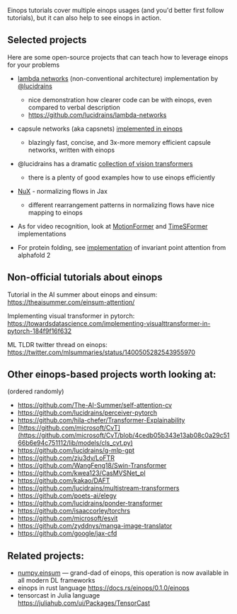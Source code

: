 Einops tutorials cover multiple einops usages (and you'd better first follow tutorials), 
but it can also help to see einops in action.

## Selected projects

Here are some open-source projects that can teach how to leverage einops for your problems

- [lambda networks](https://www.youtube.com/watch?v=3qxJ2WD8p4w) (non-conventional architecture) implementation by [@lucidrains](https://github.com/lucidrains)
    - nice demonstration how clearer code can be with einops, even compared to verbal description 
    - <https://github.com/lucidrains/lambda-networks>


- capsule networks (aka capsnets) [implemented in einops](https://github.com/arogozhnikov/readable_capsnet)
    - blazingly fast, concise, and 3x-more memory efficient capsule networks, written with einops  


- @lucidrains has a dramatic [collection of vision transformers](https://github.com/lucidrains/vit-pytorch)
    - there is a plenty of good examples how to use einops efficiently


- [NuX](https://github.com/Information-Fusion-Lab-Umass/NuX) - normalizing flows in Jax
    - different rearrangement patterns in normalizing flows have nice mapping to einops


- As for video recognition, look at [MotionFormer](https://github.com/facebookresearch/Motionformer) 
  and [TimeSFormer](https://github.com/lucidrains/TimeSformer-pytorch) implementations


- For protein folding, see [implementation](https://github.com/lucidrains/invariant-point-attention)
  of invariant point attention from alphafold 2

## Non-official tutorials about einops

Tutorial in the AI summer about einops and einsum:
<https://theaisummer.com/einsum-attention/>

Implementing visual transformer in pytorch:
<https://towardsdatascience.com/implementing-visualttransformer-in-pytorch-184f9f16f632>

ML TLDR twitter thread on einops:
<https://twitter.com/mlsummaries/status/1400505282543955970>

## Other einops-based projects worth looking at:

(ordered randomly)

- <https://github.com/The-AI-Summer/self-attention-cv>
- <https://github.com/lucidrains/perceiver-pytorch>
- <https://github.com/hila-chefer/Transformer-Explainability>
- [https://github.com/microsoft/CvT](https://github.com/microsoft/CvT/blob/4cedb05b343e13ab08c0a29c5166b6e94c751112/lib/models/cls_cvt.py)
- <https://github.com/lucidrains/g-mlp-gpt>
- <https://github.com/zju3dv/LoFTR>
- <https://github.com/WangFeng18/Swin-Transformer>
- <https://github.com/kwea123/CasMVSNet_pl>
- <https://github.com/kakao/DAFT>
- <https://github.com/lucidrains/multistream-transformers>
- <https://github.com/poets-ai/elegy>
- <https://github.com/lucidrains/ponder-transformer>
- <https://github.com/isaaccorley/torchrs>
- <https://github.com/microsoft/esvit>
- <https://github.com/zyddnys/manga-image-translator>
- <https://github.com/google/jax-cfd>


## Related projects:

- [numpy.einsum](https://numpy.org/doc/stable/reference/generated/numpy.einsum.html) &mdash; grand-dad of einops, this operation is now available in all modern DL frameworks 
- einops in rust language <https://docs.rs/einops/0.1.0/einops>
- tensorcast in Julia language <https://juliahub.com/ui/Packages/TensorCast>